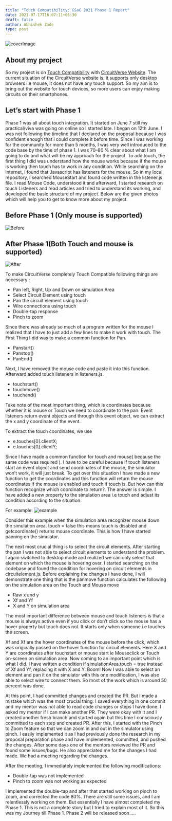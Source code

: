 ```yaml
---
title: "Touch Compatibility: GSoC 2021 Phase 1 Report"
date: 2021-07-17T16:07:11+05:30
draft: false
author: Abhishek Zade
type: post
---
```

![coverImage](/images/abhishek_phase_1_blog/Phase1CoverAbhishekZade.png)

## About my project
So my project is on [Touch Compatibility](https://summerofcode.withgoogle.com/projects/#5562927320399872) with [CircuitVerse Website](https://circuitverse.org/). The current situation of the CircuitVerse website is, it supports only desktop browsers i.e mouse, it does not have any touch support. So my aim is to bring out the website for touch devices, so more users can enjoy making circuits on their smartphones.

## Let’s start with Phase 1
Phase 1 was all about touch integration. It started on June 7 still my practical/viva was going on online so I started late. I began on 12th June. I was not following the timeline that I declared on the proposal because I was confident enough that I could complete it before time. Since I was working for the community for more than 5 months, I was very well introduced to the code base by the time of phase 1. I was 70–80 % clear about what I am going to do and what will be my approach for the project. To add touch, the first thing I did was understand how the mouse works because if the mouse is working then touch has to work in any condition. While searching on the internet, I found that Javascript has listeners for the mouse. So in my local repository, I searched MouseStart and found code written in the listener.js file. I read Mouse Code, understood it and afterward, I started research on touch Listeners and read articles and tried to understand its working, and developed the basic structure of my project. Below are the given photos which will help you to get to know more about my project.

## Before Phase 1 (Only mouse is supported)
![Before](/images/abhishek_phase_1_blog/BeforeAbhishekZade.png)

## After Phase 1(Both Touch and mouse is supported)
![After](/images/abhishek_phase_1_blog/AfterAbhishekZade.png)

To make CircuitVerse completely Touch Compatible following things are necessary :

- Pan left, Right, Up and Down on simulation Area
- Select Circuit Element using touch
- Pan the circuit element using touch
- Wire connections using touch
- Double-tap response
- Pinch to zoom

Since there was already so much of a program written for the mouse I realized that I have to just add a few lines to make it work with touch. The First Thing I did was to make a common function for Pan.

- Panstart()
- Panstop()
- PanEnd()

Next, I have removed the mouse code and paste it into this function. Afterward added touch listeners in listeners.js.

- touchstart()
- touchmove()
- touchend()
 
Take note of the most important thing, which is coordinates because whether it is mouse or Touch we need to coordinate to the pan. Event listeners return event objects and through this event object, we can extract the x and y coordinate of the event.

To extract the touch coordinates, we use

- e.touches[0].clientX;
- e.touches[0].clientY;

Since I have made a common function for touch and mouse( because the same code was required ). I have to be careful because if touch listeners start an event object and send coordinates of the mouse, the simulator won’t work, it will just break. To get over this situation I have made a new function to get the coordinates and this function will return the mouse coordinates if the mouse is enabled and touch if touch is. But how can this function recognize which coordinate to return?. The answer is simple. I have added a new property to the simulation area i.e touch and adjust its condition according to the situation.

For example:
![example](/images/abhishek_phase_1_blog/sampleAbhishekZade.png)

Consider this example when the simulation area recognizer mouse down the simulation area. touch = false this means touch is disabled and getcoordinate() returns mouse coordinate. This is how I have started panning on the simulator.

The next most crucial thing is to select the circuit elements. After starting the pan I was not able to select circuit elements to understand the problem. I again switched to desktop mode and realized we can only select that element on which the mouse is hovering over. I started searching on the codebase and found the condition for hovering on circuit elements in circuitelement.js. Before explaining the changes I have done, I will demonstrate one thing that is the panmove function calculates the following on the simulation area on the Touch and Mouse move

- Raw x and y
- Xf and Yf
- X and Y on simulation area

The most important difference between mouse and touch listeners is that a mouse is always active even if you click or don’t click so the mouse has a hover property but touch does not. It starts only when someone i.e touches the screen.

Xf and Xf are the hover coordinates of the mouse before the click, which was originally passed on the hover function for circuit elements. Here X and Y are coordinates after touchstart or mouse start ie Mouseclick or Touch on-screen on simulation area. Now coming to an important point which is what I did. I have written a condition if simulationArea.touch = true instead of Xf and Yf, replacing it with X and Y. Boom! Now I was able to select an element and pan it on the simulator with this one modification, I was also able to select wire to connect them. So most of the work which is around 50 percent was done.

At this point, I had committed changes and created the PR. But I made a mistake which was the most crucial thing. I saved everything in one commit and my mentor was not able to read code changes or steps I have done. I asked my mentor if I can make another PR. They were okay with it and I created another fresh branch and started again but this time I consciously committed to each step and created PR. After this, I started with the Pinch to Zoom feature so that we can zoom in and out in the simulator using pinch. I easily implemented it as I had previously done the research in my proposal preparation phase and have implemented, committed, and pushed the changes. After some days one of the mentors reviewed the PR and found some issues/bugs. He also appreciated me for the changes I had made. We had a meeting regarding the changes.

After the meeting, I immediately implemented the following modifications:

- Double-tap was not implemented
- Pinch to zoom was not working as expected

I implemented the double-tap and after that started working on pinch to zoom, and corrected the code 80%. There are still some issues, and I am relentlessly working on them. But essentially I have almost completed my Phase 1. This is not a complete story but I tried to explain most of it. So this was my Journey till Phase 1. Phase 2 will be released soon…..

